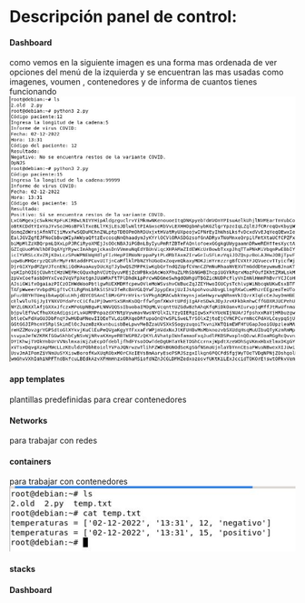 # Descripción panel de control:
#### Dashboard
como vemos en la siguiente imagen es una forma mas ordenada de ver opciones del menú de la izquierda y se encuentran las mas usadas como imagenes, voumen , contenedores y de informa de cuantos tienes funcionando 
![Texto alternativo](./imagenes/3.png "Título alternativo")
#### app templates
plantillas predefinidas para crear contenedores
#### Networks
para trabajar con redes
#### containers 
para trabajar con contenedores 
![Texto alternativo](./imagenes/4.png "Título alternativo")
#### stacks
#### Dashboard

